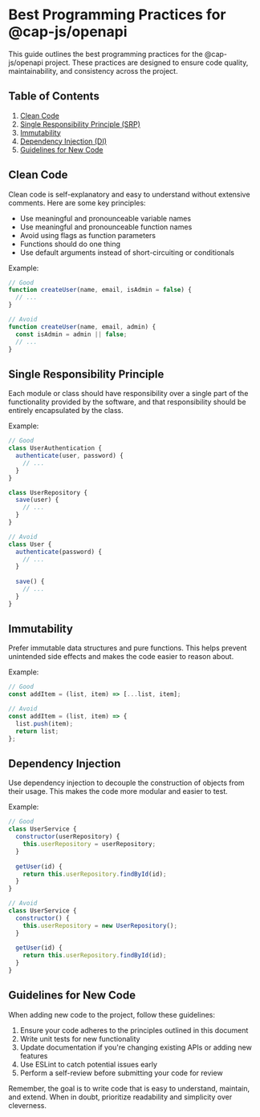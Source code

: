 # Best Programming Practices for @cap-js/openapi

This guide outlines the best programming practices for the @cap-js/openapi project. These practices are designed to ensure code quality, maintainability, and consistency across the project.

## Table of Contents
1. [Clean Code](#clean-code)
2. [Single Responsibility Principle (SRP)](#single-responsibility-principle)
3. [Immutability](#immutability)
4. [Dependency Injection (DI)](#dependency-injection)
5. [Guidelines for New Code](#guidelines-for-new-code)

## Clean Code

Clean code is self-explanatory and easy to understand without extensive comments. Here are some key principles:

- Use meaningful and pronounceable variable names
- Use meaningful and pronounceable function names
- Avoid using flags as function parameters
- Functions should do one thing
- Use default arguments instead of short-circuiting or conditionals

Example:
```javascript
// Good
function createUser(name, email, isAdmin = false) {
  // ...
}

// Avoid
function createUser(name, email, admin) {
  const isAdmin = admin || false;
  // ...
}
```

## Single Responsibility Principle

Each module or class should have responsibility over a single part of the functionality provided by the software, and that responsibility should be entirely encapsulated by the class.

Example:
```javascript
// Good
class UserAuthentication {
  authenticate(user, password) {
    // ...
  }
}

class UserRepository {
  save(user) {
    // ...
  }
}

// Avoid
class User {
  authenticate(password) {
    // ...
  }
  
  save() {
    // ...
  }
}
```

## Immutability

Prefer immutable data structures and pure functions. This helps prevent unintended side effects and makes the code easier to reason about.

Example:
```javascript
// Good
const addItem = (list, item) => [...list, item];

// Avoid
const addItem = (list, item) => {
  list.push(item);
  return list;
};
```

## Dependency Injection

Use dependency injection to decouple the construction of objects from their usage. This makes the code more modular and easier to test.

Example:
```javascript
// Good
class UserService {
  constructor(userRepository) {
    this.userRepository = userRepository;
  }
  
  getUser(id) {
    return this.userRepository.findById(id);
  }
}

// Avoid
class UserService {
  constructor() {
    this.userRepository = new UserRepository();
  }
  
  getUser(id) {
    return this.userRepository.findById(id);
  }
}
```

## Guidelines for New Code

When adding new code to the project, follow these guidelines:

1. Ensure your code adheres to the principles outlined in this document
2. Write unit tests for new functionality
3. Update documentation if you're changing existing APIs or adding new features
4. Use ESLint to catch potential issues early
5. Perform a self-review before submitting your code for review

Remember, the goal is to write code that is easy to understand, maintain, and extend. When in doubt, prioritize readability and simplicity over cleverness.
